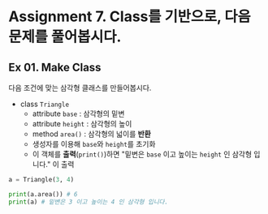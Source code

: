 # Assignment 7. Class를 기반으로, 다음 문제를 풀어봅시다.

## Ex 01. Make Class

다음 조건에 맞는 삼각형 클래스를 만들어봅시다.

- class `Triangle`
    - attribute `base` : 삼각형의 밑변
    - attribute `height` : 삼각형의 높이
    - method `area()` : 삼각형의 넓이를 **반환**
    - 생성자를 이용해 `base`와 `height`를 초기화
    - 이 객체를 **출력**(`print()`)하면 "밑변은 `base` 이고 높이는 `height` 인 삼각형 입니다." 이 출력

```python
a = Triangle(3, 4)

print(a.area()) # 6
print(a) # 밑변은 3 이고 높이는 4 인 삼각형 입니다.
```
